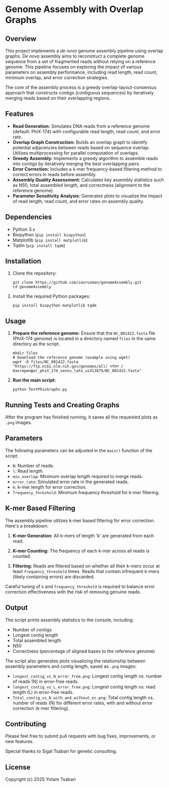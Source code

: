 # Genome Assembly with Overlap Graphs

## Overview

This project implements a *de novo* genome assembly pipeline using overlap graphs. *De novo* assembly aims to reconstruct a complete genome sequence from a set of fragmented reads without relying on a reference genome. This pipeline focuses on exploring the impact of various parameters on assembly performance, including read length, read count, minimum overlap, and error correction strategies.

The core of the assembly process is a greedy overlap-layout-consensus approach that constructs contigs (contiguous sequences) by iteratively merging reads based on their overlapping regions.

## Features

*   **Read Generation:** Simulates DNA reads from a reference genome (default: PhiX-174) with configurable read length, read count, and error rate.
*   **Overlap Graph Construction:** Builds an overlap graph to identify potential adjacencies between reads based on sequence overlap. Utilizes multiprocessing for parallel computation of overlaps.
*   **Greedy Assembly:** Implements a greedy algorithm to assemble reads into contigs by iteratively merging the best overlapping pairs.
*   **Error Correction:** Includes a k-mer frequency-based filtering method to correct errors in reads before assembly.
*   **Assembly Quality Assessment:** Calculates key assembly statistics such as N50, total assembled length, and correctness (alignment to the reference genome).
*   **Parameter Sensitivity Analysis:** Generates plots to visualize the impact of read length, read count, and error rates on assembly quality.

## Dependencies

*   Python 3.x
*   Biopython (`pip install biopython`)
*   Matplotlib (`pip install matplotlib`)
*   Tqdm (`pip install tqdm`)

## Installation

1.  Clone the repository:

    ```
    git clone https://github.com/zaurusman/genomeAssembly.git
    cd genomeAssembly
    ```

2.  Install the required Python packages:

    ```
    pip install biopython matplotlib tqdm
    ```

## Usage

1.  **Prepare the reference genome:** Ensure that the `NC_001422.fasta` file (PhiX-174 genome) is located in a directory named `files` in the same directory as the script.
    ```
    mkdir files
    # Download the reference genome (example using wget)
    wget -O files/NC_001422.fasta "https://ftp.ncbi.nlm.nih.gov/genomes/all/ ভাইরাস / бактериофаг_phiX_174_sensu_lato_uid13879/NC_001422.fasta"
    ```

2.  **Run the main script:**

    ```
    python TestPhixGraphs.py
    ```


## Running Tests and Creating Graphs

After the program has finished running, it saves all the requested plots as `.png` images.

## Parameters

The following parameters can be adjusted in the `main()` function of the script:

*   `N`: Number of reads.
*   `l`: Read length.
*   `min_overlap`: Minimum overlap length required to merge reads.
*   `error_rate`: Simulated error rate in the generated reads.
*   `k`: k-mer length for error correction.
*   `frequency_threshold`: Minimum frequency threshold for k-mer filtering.

## K-mer Based Filtering

The assembly pipeline utilizes k-mer based filtering for error correction. Here's a breakdown:

1.  **K-mer Generation:** All k-mers of length 'k' are generated from each read.

2.  **K-mer Counting:** The frequency of each k-mer across all reads is counted.

3.  **Filtering:** Reads are filtered based on whether all their k-mers occur at least `frequency_threshold` times. Reads that contain infrequent k-mers (likely containing errors) are discarded.

Careful tuning of `k` and `frequency_threshold` is required to balance error correction effectiveness with the risk of removing genuine reads.

## Output

The script prints assembly statistics to the console, including:

*   Number of contigs
*   Longest contig length
*   Total assembled length
*   N50
*   Correctness (percentage of aligned bases to the reference genome)

The script also generates plots visualizing the relationship between assembly parameters and contig length, saved as `.png` images:

*   `longest_contig_vs_N_error_free.png`: Longest contig length vs. number of reads (N) in error-free reads.
*   `longest_contig_vs_L_error_free.png`: Longest contig length vs. read length (L) in error-free reads.
*   `Total_contig_vs_N_with_and_without_ec.png`: Total contig length vs. number of reads (N) for different error rates, with and without error correction (k-mer filtering).

## Contributing

Please feel free to submit pull requests with bug fixes, improvements, or new features.

Special thanks to Sigal Tsabari for genetic consulting.
## License

Copyright (c) 2025 Yotam Tsabari

